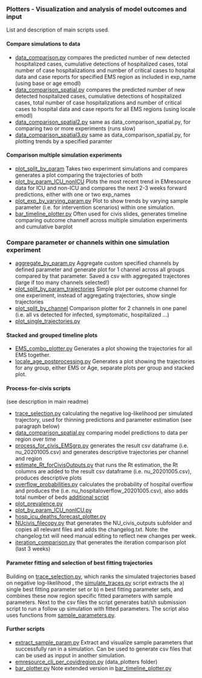 
### Plotters  - Visualization and analysis of model outcomes and input
List and description of main scripts used.

#### Compare simulations to data 
- [data_comparison.py](https://github.com/numalariamodeling/covid-chicago/blob/master/plotters/data_comparison.py) 
compares the predicted number of new detected hospitalized cases, cumulative detections of hospitalized cases, total number of case hospitalizations and number of critical cases to hospital data and case reports for specified EMS region as included in exp_name (using base or age emodl)
- [data_comparison_spatial.py](https://github.com/numalariamodeling/covid-chicago/blob/master/plotters/data_comparison_spatial.py) 
compares the predicted number of new detected hospitalized cases, cumulative detections of hospitalized cases, total number of case hospitalizations and number of critical cases to hospital data and case reports for all EMS regions (using locale emodl) 
- [data_comparison_spatial2.py](https://github.com/numalariamodeling/covid-chicago/blob/master/plotters/data_comparison_spatial2.py) 
same as data_comparison_spatial.py, for comparing two or more experiments (runs slow)
- [data_comparison_spatial3.py](https://github.com/numalariamodeling/covid-chicago/blob/master/plotters/data_comparison_spatial3.py) 
same as data_comparison_spatial.py, for plotting trends by a specified paramter

#### Comparison multiple simulation experiments 
- [plot_split_by_param](https://github.com/numalariamodeling/covid-chicago/blob/master/plotters/plot_split_by_param.py)
Takes two experiment simulations and compares generates a plot comparing the trajectories of both
- [plot_by_param_ICU_nonICU](https://github.com/numalariamodeling/covid-chicago/blob/master/plotters/plot_by_param_ICU_nonICU.py)
Plots the most recent trend in EMresource data for ICU and non-ICU and compares the next 2-3 weeks forward predictions, either with one or two exp_names
- [plot_exp_by_varying_param.py](https://github.com/numalariamodeling/covid-chicago/blob/master/plotters/plot_exp_by_varying_param.py)
Plot to show trends by varying sample parameter (i.e. for intervention scenarios) within one simulation.
- [bar_timeline_plotter.py](https://github.com/numalariamodeling/covid-chicago/blob/master/data_plotters/bar_timeline_plotter.py)
Often used for civis slides, generates timeline comparing outcome channelf across multiple simulation experiments and cumulative barplot

### Compare parameter or channels within one simulation experiment
- [aggregate_by_param.py](https://github.com/numalariamodeling/covid-chicago/blob/master/plotters/aggregate_by_param.py)
Aggregate custom specified channels by defined parameter and generate plot for 1 channel across all groups compared by that parameter. Saved a csv with aggregated trajectores (large if too many channels selected!)
- [plot_split_by_param_trajectories](https://github.com/numalariamodeling/covid-chicago/blob/master/plotters/plot_split_by_param_trajectories.py)
Simple plot per outcome channel for one experiment, instead of aggregating trajectories, show single trajectories
- [plot_split_by_channel](https://github.com/numalariamodeling/covid-chicago/blob/master/plotters/plot_split_by_channel.py)
Comparison plotter for 2 channels in one panel (i.e. all vs detected for infected, symptomatic, hospitalized ...)
- [plot_single_trajectories.py](https://github.com/numalariamodeling/covid-chicago/blob/master/plotters/plot_single_trajectories.py)


#### Stacked and grouped timeline plots
- [EMS_combo_plotter.py](https://github.com/numalariamodeling/covid-chicago/blob/master/plotters/EMS_combo_plotter.py)
Generates a plot showing the trajectories for all EMS together.
- [locale_age_postprocessing.py](https://github.com/numalariamodeling/covid-chicago/blob/master/plotters/locale_age_postprocessing.py)
Generates a plot showing the trajectories for any group, either EMS or Age, separate plots per group and stacked plot. 


#### Process-for-civis scripts
(see description in main readme)
- [trace_selection.py](https://github.com/numalariamodeling/covid-chicago/blob/master/plotters/trace_selection.py) calculating the negative log-likelihood per simulated trajectory, used for thinning predictions and parameter estimation (see paragraph below)
- [data_comparison_spatial.py](https://github.com/numalariamodeling/covid-chicago/blob/master/plotters/data_comparison_spatial.py) comparing model predictions to data per region over time
- [process_for_civis_EMSgrp.py](https://github.com/numalariamodeling/covid-chicago/blob/master/plotters/process_for_civis_EMSgrp.py) generates the result csv dataframe (i.e. nu_20201005.csv) and generates descriptive trajectories per channel and region
- [estimate_Rt_forCivisOutputs.py](https://github.com/numalariamodeling/covid-chicago/blob/master/plotters/estimate_Rt_forCivisOutputs.py)  that  runs the Rt estimation, the Rt columns are added to the result csv dataframe (i.e. nu_20201005.csv), produces descriptive plots
- [overflow_probabilities.py](https://github.com/numalariamodeling/covid-chicago/blob/master/plotters/overflow_probabilities.py) calculates the probability of hospital overflow and produces the  (i.e. nu_hospitaloverflow_20201005.csv), also adds total number of beds [additional script](https://github.com/numalariamodeling/covid-chicago/blob/master/plotters/overflow_numbers.py)
- [plot_prevalence.py](https://github.com/numalariamodeling/covid-chicago/blob/master/plotters/plot_prevalence.py)
- [plot_by_param_ICU_nonICU.py](https://github.com/numalariamodeling/covid-chicago/blob/master/plotters/plot_by_param_ICU_nonICU.py)
- [hosp_icu_deaths_forecast_plotter.py](https://github.com/numalariamodeling/covid-chicago/blob/master/plotters/hosp_icu_deaths_forecast_plotter.py)
- [NUcivis_filecopy.py](https://github.com/numalariamodeling/covid-chicago/blob/master/plotters/NUcivis_filecopy.py) that generates the NU_civis_outputs subfolder and copies all relevant files and adds the changelog.txt. Note: the changelog.txt will need manual editing to reflect new changes per week. 
- [iteration_comparison.py](https://github.com/numalariamodeling/covid-chicago/blob/master/plotters/iteration_comparison.py) that  generates the iteration comparison plot (last 3 weeks)

#### Parameter fitting and selection of best fitting trajectories 
Building on [trace_selection.py](https://github.com/numalariamodeling/covid-chicago/blob/master/plotters/trace_selection.py), which ranks the simulated trajectories based on negative log-likelihood , the 
 [simulate_traces.py](https://github.com/numalariamodeling/covid-chicago/blob/master/plotters/simulate_traces.py) script extracts the a) single best fitting parameter set or b) n best fitting parameter sets, 
 and combines these now region specific fitted parameters with sample parameters. Next to the csv files the script generates bat/sh submission script to run a follow up simulation with fitted parameters. 
The script also uses functions from [sample_parameters.py](https://github.com/numalariamodeling/covid-chicago/blob/master/sample_parameters.py).

#### Further scripts 
- [extract_sample_param.py](https://github.com/numalariamodeling/covid-chicago/blob/master/plotters/extract_sample_param.py) 
Extract and visualize sample parameters that successfully ran in a simulation. Can be used to generate csv files that can be used as inpput in another simulation.
- [emresource_cli_per_covidregion.py](https://github.com/numalariamodeling/covid-chicago/blob/master/data_plotters/emresource_cli_per_covidregion.py) (data_plotters folder)
- [bar_plotter.py](https://github.com/numalariamodeling/covid-chicago/blob/master/data_plotters/bar_plotter.py)
Note extended version in [bar_timeline_plotter.py](https://github.com/numalariamodeling/covid-chicago/blob/master/data_plotters/bar_timeline_plotter.py)





